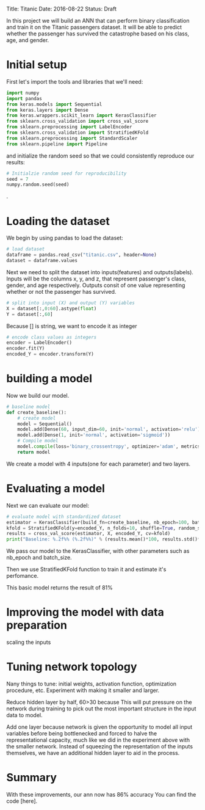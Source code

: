 Title: Titanic
Date: 2016-08-22
Status: Draft

In this project we will build an ANN that can perform binary classification and train it on the Titanic passengers dataset.  It will be able to predict whether the passenger has survived the catastrophe based on his class, age, and gender. 


# Initial setup
First let's import the tools and libraries that we'll need:

```python
import numpy
import pandas
from keras.models import Sequential
from keras.layers import Dense
from keras.wrappers.scikit_learn import KerasClassifier
from sklearn.cross_validation import cross_val_score
from sklearn.preprocessing import LabelEncoder
from sklearn.cross_validation import StratifiedKFold
from sklearn.preprocessing import StandardScaler
from sklearn.pipeline import Pipeline
```

and initialize the random seed so that we could consistently reproduce our results:

```python
# Initialzie random seed for reproducibility
seed = 7
numpy.random.seed(seed)
```

.

# Loading the dataset
We begin by using pandas to load the dataset:

```python
# load dataset
dataframe = pandas.read_csv("titanic.csv", header=None)
dataset = dataframe.values
```

Next we need to split the dataset into inputs(features) and outputs(labels). Inputs will be the columns x, y, and z, that represent passenger's class, gender, and age respectively. Outputs consit of one value representing whether or not the passenger has survived. 

```python
# split into input (X) and output (Y) variables
X = dataset[:,0:60].astype(float)
Y = dataset[:,60]
```

Because [] is string, we want to encode it as integer

```python
# encode class values as integers
encoder = LabelEncoder()
encoder.fit(Y)
encoded_Y = encoder.transform(Y)
```



# building a model
Now we build our model.

```python
# baseline model
def create_baseline():
    # create model
    model = Sequential()
    model.add(Dense(60, input_dim=60, init='normal', activation='relu')) 
    model.add(Dense(1, init='normal', activation='sigmoid'))
    # Compile model
    model.compile(loss='binary_crossentropy', optimizer='adam', metrics=['accuracy']) 
    return model
```

We create a model with 4 inputs(one for each parameter) and two layers.


# Evaluating a model

Next we can evaluate our model:
    
```python
# evaluate model with standardized dataset
estimator = KerasClassifier(build_fn=create_baseline, nb_epoch=100, batch_size=5, verbose=0)
kfold = StratifiedKFold(y=encoded_Y, n_folds=10, shuffle=True, random_state=seed)
results = cross_val_score(estimator, X, encoded_Y, cv=kfold)
print("Baseline: %.2f%% (%.2f%%)" % (results.mean()*100, results.std()*100))
```

We pass our model to the KerasClassifier, with other parameters such as nb_epoch and batch_size.

Then we use StratifiedKFold function to  train it and estimate it's perfomance.


This basic model returns the result of 81%

# Improving the model with data preparation
scaling the inputs

# Tuning network topology
Nany things to tune: initial weights, activation function, optimization procedure, etc. Experiment with making it smaller and larger.

Reduce hidden layer by half, 60>30
because This will put pressure on the network during training to pick out the most important structure in the input data to model.

Add one layer
because network is given the opportunity to model all input variables before being bottlenecked and forced to halve the representational capacity, much like we did in the experiment above with the smaller network. Instead of squeezing the representation of the inputs themselves, we have an additional hidden layer to aid in the process.


# Summary
With these improvements, our ann now has 86% accuracy
You can find the code [here]. 
